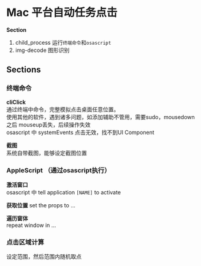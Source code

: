 # Mac 平台自动任务点击

**Section** 
1. child_process 运行`终端命令`和`osascript`
2. img-decode 图形识别


## Sections

### 终端命令  

**cliClick**  
通过终端中命令，完整模拟点击桌面任意位置。  
使用其他的软件，遇到诸多问题，如添加辅助不管用，需要sudo，mousedown 之后 mouseup丢失，后续操作失效    
osascript 中 systemEvents 点击无效，找不到UI Component

**截图**  
系统自带截图，能够设定截图位置

### AppleScript （通过osascript执行）

**激活窗口**  
osascript 中 tell application `[NAME]` to activate  

**获取位置**
set the props to ... 

**遍历窗体**  
repeat window in ...

### 点击区域计算  

设定范围，然后范围内随机取点